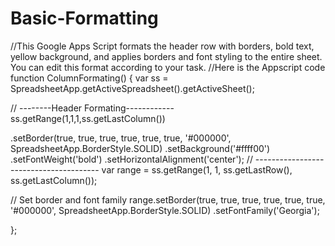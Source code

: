 # Basic-Formatting
//This Google Apps Script formats the header row with borders, bold text, yellow background, and applies borders and font styling to the entire sheet. You can edit this format according to your task.
//Here is the Appscript code
function ColumnFormating() {
  var ss = SpreadsheetApp.getActiveSpreadsheet().getActiveSheet();

// --------Header Formating------------ 
  ss.getRange(1,1,1,ss.getLastColumn())

  .setBorder(true, true, true, true, true, true, '#000000', SpreadsheetApp.BorderStyle.SOLID)
  .setBackground('#ffff00')
  .setFontWeight('bold')
  .setHorizontalAlignment('center');
// ---------------------------------------
  var range = ss.getRange(1, 1, ss.getLastRow(), ss.getLastColumn());

  // Set border and font family
  range.setBorder(true, true, true, true, true, true, '#000000', SpreadsheetApp.BorderStyle.SOLID)
       .setFontFamily('Georgia');

};
